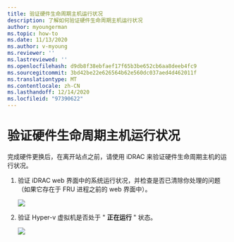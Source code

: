```yaml
---
title: 验证硬件生命周期主机运行状况
description: 了解如何验证硬件生命周期主机运行状况
author: myoungerman
ms.topic: how-to
ms.date: 11/13/2020
ms.author: v-myoung
ms.reviewer: ''
ms.lastreviewed: ''
ms.openlocfilehash: d9db8f38ebfaef17f65b3be652cb6aa8deeb4fc9
ms.sourcegitcommit: 3bd42be22e626564b62e560dc037aed4d462011f
ms.translationtype: MT
ms.contentlocale: zh-CN
ms.lasthandoff: 12/14/2020
ms.locfileid: "97390622"
---
```

# <a name="verifying-hardware-lifecycle-host-health"></a>验证硬件生命周期主机运行状况



完成硬件更换后，在离开站点之前，请使用 iDRAC 来验证硬件生命周期主机的运行状况。


1.  验证 iDRAC web 界面中的系统运行状况，并检查是否已清除你处理的问题（如果它存在于 FRU 进程之前的 web 界面中）。

    ![](media/image-5.png)
    
2.  验证 Hyper-v 虚拟机是否处于 " **正在运行** " 状态。

    ![](media/image-55.png) 

